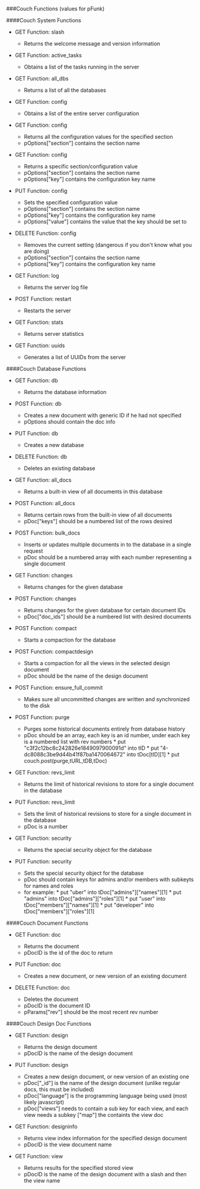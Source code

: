 ###Couch Functions (values for pFunk)

####Couch System Functions

* GET Function: slash
	* Returns the welcome message and version information

* GET Function: active\_tasks	
	* Obtains a list of the tasks running in the server

* GET Function: all\_dbs	
	* Returns a list of all the databases

* GET Function: config	
	* Obtains a list of the entire server configuration
   
* GET Function: config
	* Returns all the configuration values for the specified section
	* pOptions["section"] contains the section name

* GET Function: config
	* Returns a specific section/configuration value
	* pOptions["section"] contains the section name
	* pOptions["key"] contains the configuration key name

* PUT Function: config
	* Sets the specified configuration value
	* pOptions["section"] contains the section name
	* pOptions["key"] contains the configuration key name
	* pOptions["value"] contains the value that the key should be set to

* DELETE Function: config
	* Removes the current setting (dangerous if you don't know what you are doing)
	* pOptions["section"] contains the section name
	* pOptions["key"] contains the configuration key name

* GET Function: log	
	* Returns the server log file

* POST Function: restart	
	* Restarts the server

* GET Function: stats	
	* Returns server statistics
 	
* GET Function: uuids	
	* Generates a list of UUIDs from the server
     
####Couch Database Functions

* GET Function: db
	* Returns the database information

* POST Function: db
	* Creates a new document with generic ID if he had not specified
	* pOptions should contain the doc info

* PUT Function: db
	* Creates a new database

* DELETE Function: db
	* Deletes an existing database
 	
* GET Function: all\_docs	
	* Returns a built-in view of all documents in this database

* POST Function: all\_docs	
	* Returns certain rows from the built-in view of all documents
	* pDoc["keys"] should be a numbered list of the rows desired
      
* POST  Function: bulk\_docs	
	* Inserts or updates multiple documents in to the database in a single request
	* pDoc should be a numbered array with each number representing a single document

* GET Function: changes	
	* Returns changes for the given database

* POST Function: changes
	* Returns changes for the given database for certain document IDs
	* pDoc["doc\_ids"] should be a numbered list with desired documents
      
* POST Function: compact
	* Starts a compaction for the database

* POST Function: compactdesign
	* Starts a compaction for all the views in the selected design document
	* pDoc should be the name of the design document
      
* POST Function: ensure\_full\_commit
	* Makes sure all uncommitted changes are written and synchronized to the disk
      
* POST Function: purge
	* Purges some historical documents entirely from database history
	* pDoc should be an array, each key is an id number, under each key is a numbered list with rev numbers
     		* put "c3f2c12bc8c242826e1849097900091d" into tID
     		* put "4-dc8088c3be9d44b41f87ba1470064672" into tDoc[tID][1]
     		* put couch.post(purge,tURL,tDB,tDoc)   

* GET Function: revs\_limit
	* Returns the limit of historical revisions to store for a single document in the database

* PUT Function: revs\_limit
	* Sets the limit of historical revisions to store for a single document in the database
	* pDoc is a number

* GET Function: security
	* Returns the special security object for the database

* PUT Function: security
	* Sets the special security object for the database
	* pDoc should contain keys for admins and/or members with subkeyts for names and roles
	* for example:
     		* put "uber" into tDoc["admins"]["names"][1]
     		* put "admins" into tDoc["admins"]["roles"][1]
     		* put "user" into tDoc["members"]["names"][1]
     		* put "developer" into tDoc["members"]["roles"][1]
 	
####Couch Document Functions

* GET Function: doc
	* Returns the document
	* pDocID is the id of the doc to return

* PUT Function: doc
	* Creates a new document, or new version of an existing document

* DELETE Function: doc
	* Deletes the document
	* pDocID is the document ID
	* pParams["rev"] should be the most recent rev number

####Couch Design Doc Functions

* GET Function: design
	* Returns the design document
	* pDocID is the name of the design document

* PUT Function: design
	* Creates a new design document, or new version of an existing one
	* pDoc["\_id"] is the name of the design document (unlike regular docs, this must be included)
	* pDoc["language"] is the programming language being used (most likely javascript)
	* pDoc["views"] needs to contain a sub key for each view, and each view needs a subkey ["map"] the containts the view doc

* GET Function: designinfo
	* Returns view index information for the specified design document
	* pDocID is the view document name

* GET Function: view
	* Returns results for the specified stored view
	* pDocID is the name of the design document with a slash and then the view name